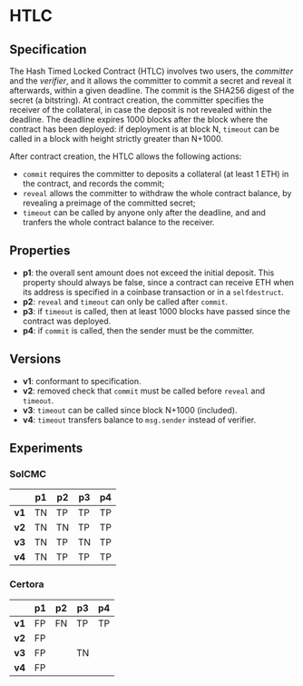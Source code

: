 # HTLC

## Specification
The Hash Timed Locked Contract (HTLC) involves two users, the *committer* and the *verifier*,
and it allows the committer to commit a secret and reveal it afterwards, within a given deadline.
The commit is the SHA256 digest of the secret (a bitstring).
At contract creation, the committer specifies the receiver of the collateral, 
in case the deposit is not revealed within the deadline.
The deadline expires 1000 blocks after the block where the contract has been deployed:
if deployment is at block N, `timeout` can be called in a block with height strictly greater
than N+1000.

After contract creation, the HTLC allows the following actions:
- `commit` requires the committer to deposits a collateral (at least 1 ETH) in the contract,
and records the commit;
- `reveal` allows the committer to withdraw the whole contract balance,
  by revealing a preimage of the committed secret;
- `timeout` can be called by anyone only after the deadline, and
  and tranfers the whole contract balance to the receiver.


## Properties

- **p1**: the overall sent amount does not exceed the initial deposit.
  This property should always be false, since a contract can receive ETH
  when its address is specified in a coinbase transaction or in a `selfdestruct`.
- **p2**: `reveal` and `timeout` can only be called after `commit`.
- **p3**: if `timeout` is called, then at least 1000 blocks have passed since the contract was deployed.
- **p4**: if `commit` is called, then the sender must be the committer.


## Versions

- **v1**: conformant to specification.
- **v2**: removed check that `commit` must be called before `reveal` and `timeout`.
- **v3**: `timeout` can be called since block N+1000 (included).
- **v4**: `timeout` transfers balance to `msg.sender` instead of verifier.


## Experiments

### SolCMC

|        | p1  | p2  | p3  | p4  |
| ------ | --- | --- | --- | --- |
| **v1** | TN  | TP  | TP  | TP  |
| **v2** | TN  | TN  | TP  | TP  |
| **v3** | TN  | TP  | TN  | TP  |
| **v4** | TN  | TP  | TP  | TP  |

### Certora

|        | p1  | p2  | p3  | p4  |
| ------ | --- | --- | --- | --- |
| **v1** | FP  | FN  | TP  | TP  |
| **v2** | FP  |
| **v3** | FP  |     | TN
| **v4** | FP  |
